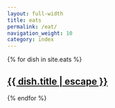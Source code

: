```yaml
---
layout: full-width
title: eats
permalink: /eat/
navigation_weight: 10
category: index
---
```


{% for dish in site.eats %}
<div>
  <h2><a class="post-link" href="{{ dish.url | relative_url }}">{{ dish.title | escape }}</a></h2>
</div>
{% endfor %}
